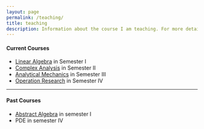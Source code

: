 ```yaml
---
layout: page
permalink: /teaching/
title: teaching
description: Information about the course I am teaching. For more detail click on course links.
---
```


#### Current Courses 

- [Linear Algebra](https://sandeepsuman.com/linear-algebra/) in Semester I
- [Complex Analysis](https://sandeepsuman.com/complex-analysis/) in Semester II
- [Analytical Mechanics](https://sandeepsuman.com/classical-mechanics/) in Semester III
- [Operation Research](https://sandeepsuman.com/operation-research/) in Semester IV

***

#### Past Courses

- [Abstract Algebra](https://sandeepsuman.com/abstract-algebra/) in semester I
- PDE in semester IV
